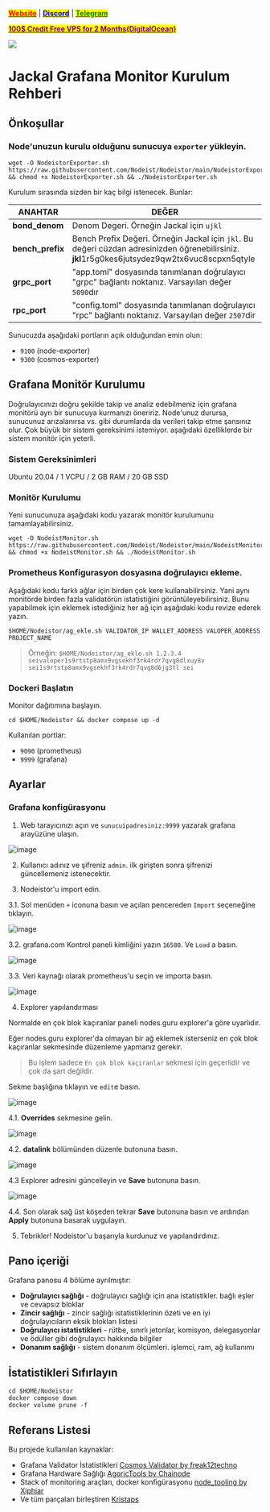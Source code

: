 &#x20;                                                       [<mark style="color:red;">**Website**</mark>](https://nodeist.net/) | [<mark style="color:blue;">**Discord**</mark>](https://discord.gg/ypx7mJ6Zzb) | [<mark style="color:green;">**Telegram**</mark>](https://t.me/noodeist)

&#x20;                                     [<mark style="color:purple;">**100$ Credit Free VPS for 2 Months(DigitalOcean)**</mark>](https://www.digitalocean.com/?refcode=410c988c8b3e&utm_campaign=Referral_Invite&utm_medium=Referral_Program&utm_source=badge)

![](https://i.hizliresim.com/hn77mrb.png)

# Jackal Grafana Monitor Kurulum Rehberi
## Önkoşullar

### Node'unuzun kurulu olduğunu sunucuya `exporter` yükleyin.
```
wget -O NodeistorExporter.sh https://raw.githubusercontent.com/Nodeist/Nodeistor/main/NodeistorExporter && chmod +x NodeistorExporter.sh && ./NodeistorExporter.sh
```
Kurulum sırasında sizden bir kaç bilgi istenecek. Bunlar:

| ANAHTAR |DEĞER |
|---------------|-------------|
| **bond_denom** | Denom Degeri. Örneğin Jackal için `ujkl` |
| **bench_prefix** | Bench Prefix Değeri. Örneğin Jackal için `jkl`. Bu değeri cüzdan adresinizden öğrenebilirsiniz. **jkl**1r5g0kes6jutsydez9qw2tx6vuc8scpxn5qtyle |
| **grpc_port** | "app.toml" dosyasında tanımlanan doğrulayıcı "grpc" bağlantı noktanız. Varsayılan değer `5090`dır |
| **rpc_port** | "config.toml" dosyasında tanımlanan doğrulayıcı "rpc" bağlantı noktanız. Varsayılan değer `2507`dir |

Sunucuzda aşağıdaki portların açık olduğundan emin olun:
- `9100` (node-exporter)
- `9300` (cosmos-exporter)

## Grafana Monitör Kurulumu
Doğrulayıcınızı doğru şekilde takip ve analiz edebilmeniz için grafana monitörü ayrı bir sunucuya kurmanızı öneririz.
Node'unuz durursa, sunucunuz arızalanırsa vs. gibi durumlarda da verileri takip etme şansınız olur. Çok büyük bir sistem gereksinimi istemiyor.
aşağıdaki özelliklerde bir sistem monitör için yeterli.

### Sistem Gereksinimleri
Ubuntu 20.04 / 1 VCPU / 2 GB RAM / 20 GB SSD

### Monitör Kurulumu
Yeni sunucunuza aşağıdaki kodu yazarak monitör kurulumunu tamamlayabilirsiniz.
```
wget -O NodeistMonitor.sh https://raw.githubusercontent.com/Nodeist/Nodeistor/main/NodeistMonitor && chmod +x NodeistMonitor.sh && ./NodeistMonitor.sh
```


### Prometheus Konfigurasyon dosyasına doğrulayıcı ekleme.
Aşağıdaki kodu farklı ağlar için birden çok kere kullanabilirsiniz. Yani aynı monitörde birden fazla validatörün istatistiğini görüntüleyebilirsiniz.
Bunu yapabilmek için eklemek istediğiniz her ağ için aşağıdaki kodu revize ederek yazın.
```
$HOME/Nodeistor/ag_ekle.sh VALIDATOR_IP WALLET_ADDRESS VALOPER_ADDRESS PROJECT_NAME
```

> Örneğin: ```$HOME/Nodeistor/ag_ekle.sh 1.2.3.4 seivaloper1s9rtstp8amx9vgsekhf3rk4rdr7qvg8dlxuy8v sei1s9rtstp8amx9vgsekhf3rk4rdr7qvg8d6jg3tl sei```


### Dockeri Başlatın
Monitor dağıtımına başlayın.
```
cd $HOME/Nodeistor && docker compose up -d
```

Kullanılan portlar:
- `9090` (prometheus)
- `9999` (grafana)

## Ayarlar

### Grafana konfigürasyonu
1. Web tarayıcınızı açın ve `sunucuipadresiniz:9999` yazarak grafana arayüzüne ulaşın.

![image](https://i.hizliresim.com/q5v1rxg.png)

2. Kullanıcı adınız ve şifreniz `admin`. ilk girişten sonra şifrenizi güncellemeniz istenecektir.

3. Nodeistor'u import edin.

3.1. Sol menüden `+` iconuna basın ve açılan pencereden `Import` seçeneğine tıklayın.

![image](https://i.hizliresim.com/g76skvm.png)

3.2. grafana.com Kontrol paneli kimliğini yazın `16580`. Ve `Load` a basın.

![image](https://i.hizliresim.com/2c4ely8.png)

3.3. Veri kaynağı olarak prometheus'u seçin ve importa basın.

![image](https://i.hizliresim.com/achuede.png)

4. Explorer yapılandırması

Normalde en çok blok kaçıranlar paneli nodes.guru explorer'a göre uyarlıdır.

Eğer nodes.guru explorer'da olmayan bir ağ eklemek isterseniz en çok blok kaçıranlar sekmesinde düzenleme yapmanız gerekir.
> Bu işlem sadece `En çok blok kaçıranlar` sekmesi için geçerlidir ve çok da şart değildir.

Sekme başlığına tıklayın ve `edit`e basın.

![image](https://i.hizliresim.com/7g70srb.png)

4.1. **Overrides** sekmesine gelin.

![image](https://i.hizliresim.com/abdah90.png)

4.2. **datalink** bölümünden düzenle butonuna basın.

![image](https://i.hizliresim.com/gpqoyah.png)

4.3 Explorer adresini güncelleyin ve **Save** butonuna basın.

![image](https://i.hizliresim.com/b1st4xn.png)

4.4. Son olarak sağ üst köşeden tekrar **Save** butonuna basın ve ardından **Apply** butonuna basarak uygulayın.

5. Tebrikler! Nodeistor'u başarıyla kurdunuz ve yapılandırdınız.

## Pano içeriği
Grafana panosu 4 bölüme ayrılmıştır:
- **Doğrulayıcı sağlığı** - doğrulayıcı sağlığı için ana istatistikler. bağlı eşler ve cevapsız bloklar
- **Zincir sağlığı** - zincir sağlığı istatistiklerinin özeti ve en iyi doğrulayıcıların eksik blokları listesi
- **Doğrulayıcı istatistikleri** - rütbe, sınırlı jetonlar, komisyon, delegasyonlar ve ödüller gibi doğrulayıcı hakkında bilgiler
- **Donanım sağlığı** - sistem donanım ölçümleri. işlemci, ram, ağ kullanımı

## İstatistikleri Sıfırlayın
```
cd $HOME/Nodeistor
docker compose down
docker volume prune -f
```

## Referans Listesi
Bu projede kullanılan kaynaklar:
- Grafana Validator İstatistikleri [Cosmos Validator by freak12techno](https://grafana.com/grafana/dashboards/14914)
- Grafana Hardware Sağlığı [AgoricTools by Chainode](https://github.com/Chainode/AgoricTools)
- Stack of monitoring araçları, docker konfigürasyonu [node_tooling by Xiphiar](https://github.com/Xiphiar/node_tooling/)
- Ve tüm parçaları birleştiren [Kristaps](https://github.com/kj89)
